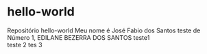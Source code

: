 # hello-world
Repositório hello-world
Meu nome é José Fabio dos Santos
teste de Número 1,
EDILANE BEZERRA DOS SANTOS
teste1\
teste 2
tes 3
